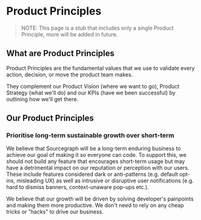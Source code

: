 # Product Principles

> NOTE: This page is a stub that includes only a single Product Principle, more will be added in future.

## What are Product Principles

Product Principles are the fundamental values that we use to validate every action, decision, or move the product team makes.

They complement our Product Vision (where we want to go), Product Strategy (what we'll do) and our KPIs (have we been successful) by outlining how we'll get there.

## Our Product Principles

### Prioritise long-term sustainable growth over short-term

We believe that Sourcegraph will be a long-term enduring business to achieve our goal of making it so everyone can code. To support this, we should not build any feature that encourages short-term usage but may have a detrimental impact on our reputation or perception with our users. These include features considered dark or anti-patterns (e.g. default opt-ins, misleading UX) as well as intrusive or disruptive user notifications (e.g. hard to dismiss banners, context-unaware pop-ups etc.).

We believe that our growth will be driven by solving developer's painpoints and making them more productive. We don't need to rely on any cheap tricks or "hacks" to drive our business.
